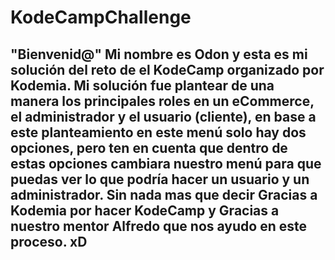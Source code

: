 # KodeCampChallenge

## <b>"Bienvenid@"</b> Mi nombre es <b>Odon</b> y esta es mi solución del reto de el <b>KodeCamp</b> organizado por <b>Kodemia</b>. Mi solución fue plantear de una manera los principales roles en un <b>eCommerce</b>, el administrador y el usuario (cliente), en base a este planteamiento en este menú solo hay dos opciones, pero ten en cuenta que dentro de estas opciones cambiara nuestro menú para que puedas ver lo que podría hacer un usuario y un administrador. Sin nada mas que decir Gracias a <b>Kodemia</b> por hacer <b>KodeCamp</b> y Gracias a nuestro mentor <b>Alfredo</b> que nos ayudo en este proceso. <b>xD</b>
